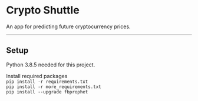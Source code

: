 # Crypto Shuttle


An app for predicting future cryptocurrency prices. 

***

## Setup
Python 3.8.5 needed for this project.

Install required packages  
```pip install -r requirements.txt```  
```pip install -r more_requirements.txt```  
```pip install --upgrade fbprophet```  
